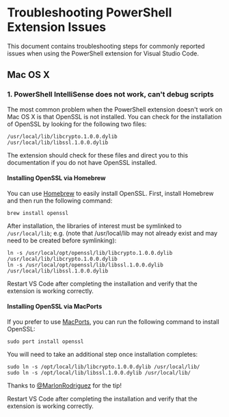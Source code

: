 # Troubleshooting PowerShell Extension Issues

This document contains troubleshooting steps for commonly reported issues when using the
PowerShell extension for Visual Studio Code.

## Mac OS X

### 1. PowerShell IntelliSense does not work, can't debug scripts

The most common problem when the PowerShell extension doesn't work on Mac OS X is that
OpenSSL is not installed.  You can check for the installation of OpenSSL by looking for
the following two files:

```
/usr/local/lib/libcrypto.1.0.0.dylib
/usr/local/lib/libssl.1.0.0.dylib
```

The extension should check for these files and direct you to this documentation if you
do not have OpenSSL installed.

#### Installing OpenSSL via Homebrew

You can use [Homebrew](http://brew.sh) to easily install OpenSSL.  First, install Homebrew and then run the following command:

```
brew install openssl
```

After installation, the libraries of interest must be symlinked to `/usr/local/lib`; e.g. (note that /usr/local/lib may not already exist and may need to be created before symlinking):

```
ln -s /usr/local/opt/openssl/lib/libcrypto.1.0.0.dylib /usr/local/lib/libcrypto.1.0.0.dylib
ln -s /usr/local/opt/openssl/lib/libssl.1.0.0.dylib /usr/local/lib/libssl.1.0.0.dylib
```

Restart VS Code after completing the installation and verify that the extension is working correctly.

#### Installing OpenSSL via MacPorts

If you prefer to use [MacPorts](https://www.macports.org/), you can run the following command to install OpenSSL:

```
sudo port install openssl
```

You will need to take an additional step once installation completes:

```
sudo ln -s /opt/local/lib/libcrypto.1.0.0.dylib /usr/local/lib/
sudo ln -s /opt/local/lib/libssl.1.0.0.dylib /usr/local/lib/
```

Thanks to [@MarlonRodriguez](https://github.com/MarlonRodriguez) for the tip!

Restart VS Code after completing the installation and verify that the extension is working correctly.
